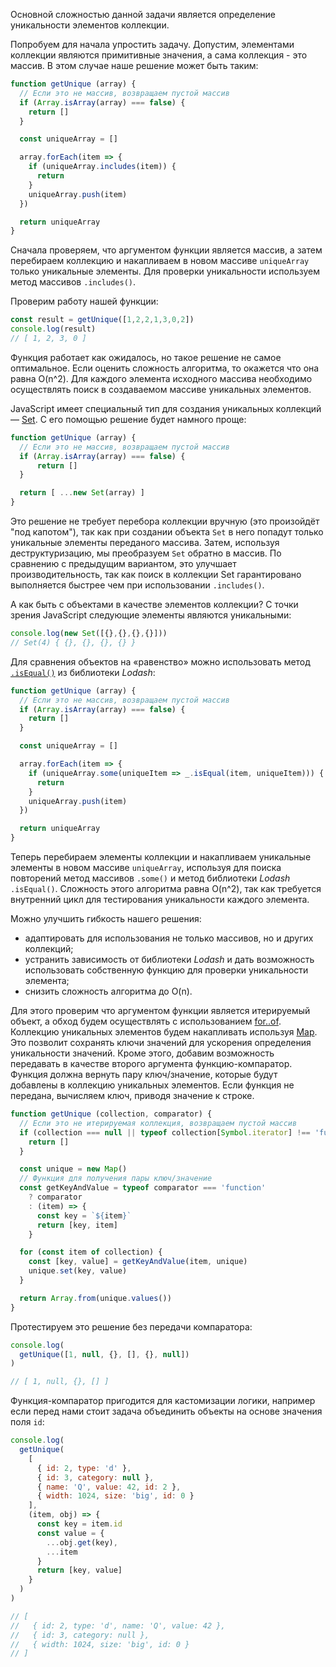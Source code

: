 Основной сложностью данной задачи является определение уникальности элементов коллекции.

Попробуем для начала упростить задачу. Допустим, элементами коллекции являются примитивные значения, а сама коллекция - это массив. В этом случае наше решение может быть таким:

```js
function getUnique (array) {
  // Если это не массив, возвращаем пустой массив
  if (Array.isArray(array) === false) {
    return []
  }

  const uniqueArray = []

  array.forEach(item => {
    if (uniqueArray.includes(item)) {
      return
    }
    uniqueArray.push(item)
  })

  return uniqueArray
}
```

Сначала проверяем, что аргументом функции является массив, а затем перебираем коллекцию и накапливаем в новом массиве `uniqueArray` только уникальные элементы. Для проверки уникальности используем метод массивов `.includes()`.

Проверим работу нашей функции:

```js
const result = getUnique([1,2,2,1,3,0,2])
console.log(result)
// [ 1, 2, 3, 0 ]
```

Функция работает как ожидалось, но такое решение не самое оптимальное. Если оценить сложность алгоритма, то окажется что она равна O(n^2). Для каждого элемента исходного массива необходимо осуществлять поиск в создаваемом массиве уникальных элементов.

JavaScript имеет специальный тип для создания уникальных коллекций — [Set](/js/set/). С его помощью решение будет намного проще:

```js
function getUnique (array) {
  // Если это не массив, возвращаем пустой массив
  if (Array.isArray(array) === false) {
      return []
  }

  return [ ...new Set(array) ]
}
```

Это решение не требует перебора коллекции вручную (это произойдёт "под капотом"), так как при создании объекта `Set` в него попадут только уникальные элементы переданого массива. Затем, используя деструктуризацию, мы преобразуем `Set` обратно в массив.
По сравнению с предыдущим вариантом, это улучшает производительность, так как поиск в коллекции Set гарантировано выполняется быстрее чем при использовании `.includes()`.

А как быть с объектами в качестве элементов коллекции? С точки зрения JavaScript следующие элементы являются уникальными:

```js
console.log(new Set([{},{},{},{}]))
// Set(4) { {}, {}, {}, {} }
```

Для сравнения объектов на «равенство» можно использовать метод [`.isEqual()`](https://lodash.info/doc/isEqual) из библиотеки _Lodash_:

```js
function getUnique (array) {
  // Если это не массив, возвращаем пустой массив
  if (Array.isArray(array) === false) {
    return []
  }

  const uniqueArray = []

  array.forEach(item => {
    if (uniqueArray.some(uniqueItem => _.isEqual(item, uniqueItem))) {
      return
    }
    uniqueArray.push(item)
  })

  return uniqueArray
}
```

Теперь перебираем элементы коллекции и накапливаем уникальные элементы в новом массиве `uniqueArray`, используя для поиска повторений метод массивов `.some()` и метод библиотеки _Lodash_ `.isEqual()`. Сложность этого алгоритма равна O(n^2), так как требуется внутренний цикл для тестирования уникальности каждого элемента.

Можно улучшить гибкость нашего решения:
- адаптировать для использования не только массивов, но и других коллекций;
- устранить зависимость от библиотеки _Lodash_ и дать возможность использовать собственную функцию для проверки уникальности элемента;
- снизить сложность алгоритма до O(n).

Для этого проверим что аргументом функции является итерируемый объект, а обход будем осуществлять с использованием [for..of](/js/for-of/). Коллекцию уникальных элементов будем накапливать используя [Map](/js/map/). Это позволит сохранять ключи значений для ускорения определения уникальности значений. Кроме этого, добавим возможность передавать в качестве второго аргумента функцию-компаратор. Функция должна вернуть пару ключ/значение, которые будут добавлены в коллекцию уникальных элементов.
Если функция не передана, вычисляем ключ, приводя значение к строке.

```js
function getUnique (collection, comparator) {
  // Если это не итерируемая коллекция, возвращаем пустой массив
  if (collection === null || typeof collection[Symbol.iterator] !== 'function') {
    return []
  }

  const unique = new Map()
  // Функция для получения пары ключ/значение
  const getKeyAndValue = typeof comparator === 'function'
    ? comparator
    : (item) => {
      const key = `${item}`
      return [key, item]
    }

  for (const item of collection) {
    const [key, value] = getKeyAndValue(item, unique)
    unique.set(key, value)
  }

  return Array.from(unique.values())
}
```

Протестируем это решение без передачи компаратора:

```js
console.log(
  getUnique([1, null, {}, [], {}, null])
)

// [ 1, null, {}, [] ]
```

Функция-компаратор пригодится для кастомизации логики, например если перед нами стоит задача объединить объекты на основе значения поля `id`:

```js
console.log(
  getUnique(
    [
      { id: 2, type: 'd' },
      { id: 3, category: null },
      { name: 'Q', value: 42, id: 2 },
      { width: 1024, size: 'big', id: 0 }
    ],
    (item, obj) => {
      const key = item.id
      const value = {
        ...obj.get(key),
        ...item
      }
      return [key, value]
    }
  )
)

// [
//   { id: 2, type: 'd', name: 'Q', value: 42 },
//   { id: 3, category: null },
//   { width: 1024, size: 'big', id: 0 }
// ]
```
